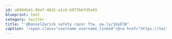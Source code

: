 ```yaml
---
id: a6984b41-9be7-48d1-a1c6-b977bbfd5e43
blueprint: text
category: twitter
title: "'@DanielZarick safety razor ftw. ow.ly/1UyElN"
caption: '<span class="username username_linked">@<a href="https://twitter.com/DanielZarick" title="DZ 💘">DanielZarick</a></span> safety razor ftw. <a href="http://ow.ly/1UyElN" title="http://ow.ly/1UyElN" class="link link_untco">ow.ly/1UyElN</a>'
---
```

